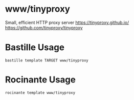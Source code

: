# www/tinyproxy
Small, efficient HTTP proxy server
https://tinyproxy.github.io/ https://github.com/tinyproxy/tinyproxy

# Bastille Usage
```shell
bastille template TARGET www/tinyproxy
```

# Rocinante Usage
```shell
rocinante template www/tinyproxy
```
